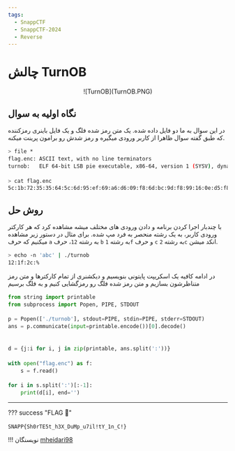 ```yaml
---
tags:
  - SnappCTF
  - SnappCTF-2024
  - Reverse  
---
```



# چالش TurnOB

<center> 
![TurnOB](TurnOB.PNG)
</center>

## نگاه اولیه به سوال

در این سوال به ما دو فایل داده شده. یک متن رمز شده فلگ و یک فایل باینری رمزکننده که طبق گفته سوال ظاهرا از کاربر ورودی میگیره و رمز شدش رو برامون پرینت میکنه.
```bash
> file *
flag.enc: ASCII text, with no line terminators
turnob:   ELF 64-bit LSB pie executable, x86-64, version 1 (SYSV), dynamically linked, interpreter /lib64/ld-linux-x86-64.so.2, BuildID[sha1]=60dbfb0af3f9c3f987d055cfc11f6da40cdbcf75, for GNU/Linux 3.2.0, stripped

> cat flag.enc
5c:1b:72:35:35:64:5c:6d:95:ef:69:a6:d6:09:f8:6d:bc:9d:f8:99:16:0e:d5:f8:16:f0:7a:a1:d2:09:aa:f8:a2:bb:f8:8c:d2:7e:a7:%
```

## روش حل
با چندبار اجرا کردن برنامه و دادن ورودی های مختلف میشه مشاهده کرد که هر کارکتر ورودی کاربر، به یک رشته منحصر به فرد مپ شده. 
برای مثال در دستور زیر مشاهده میکنیم که حرف `a` به رشته `12`، حرف `b` به رشته `1f` و حرف `c` به رشته `2c` انکد میشن.
```bash
> echo -n 'abc' | ./turnob
12:1f:2c:%
```

در ادامه کافیه یک اسکریپت پایتونی بنویسیم و دیکشنری از تمام کارکترها و متن رمز متناظرشون بسازیم و متن رمز شده فلگ رو رمزگشایی کنیم و به فلگ برسیم

```py
from string import printable
from subprocess import Popen, PIPE, STDOUT

p = Popen(['./turnob'], stdout=PIPE, stdin=PIPE, stderr=STDOUT)
ans = p.communicate(input=printable.encode())[0].decode()


d = {j:i for i, j in zip(printable, ans.split(':'))}

with open("flag.enc") as f:
    s = f.read()

for i in s.split(':')[:-1]:
    print(d[i], end='')
```



---
??? success "FLAG :triangular_flag_on_post:"
    <div dir="ltr">`SNAPP{Sh0rTE5t_h3X_DuMp_u7il!tY_1n_C!}`</div>


!!! نویسنگان
    [mheidari98](https://github.com/mheidari98)

